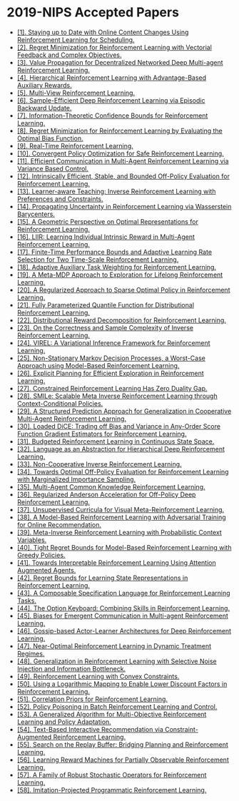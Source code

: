 # 2019-NIPS Accepted Papers

 - [[1]. Staying up to Date with Online Content Changes Using Reinforcement Learning for Scheduling.](https://proceedings.neurips.cc/paper/2019/hash/ad13a2a07ca4b7642959dc0c4c740ab6-Abstract.html)
 - [[2]. Regret Minimization for Reinforcement Learning with Vectorial Feedback and Complex Objectives.](https://proceedings.neurips.cc/paper/2019/hash/a02ffd91ece5e7efeb46db8f10a74059-Abstract.html)
 - [[3]. Value Propagation for Decentralized Networked Deep Multi-agent Reinforcement Learning.](https://proceedings.neurips.cc/paper/2019/hash/8a0e1141fd37fa5b98d5bb769ba1a7cc-Abstract.html)
 - [[4]. Hierarchical Reinforcement Learning with Advantage-Based Auxiliary Rewards.](https://proceedings.neurips.cc/paper/2019/hash/81e74d678581a3bb7a720b019f4f1a93-Abstract.html)
 - [[5]. Multi-View Reinforcement Learning.](https://proceedings.neurips.cc/paper/2019/hash/677e09724f0e2df9b6c000b75b5da10d-Abstract.html)
 - [[6]. Sample-Efficient Deep Reinforcement Learning via Episodic Backward Update.](https://proceedings.neurips.cc/paper/2019/hash/e6d8545daa42d5ced125a4bf747b3688-Abstract.html)
 - [[7]. Information-Theoretic Confidence Bounds for Reinforcement Learning.](https://proceedings.neurips.cc/paper/2019/hash/411ae1bf081d1674ca6091f8c59a266f-Abstract.html)
 - [[8]. Regret Minimization for Reinforcement Learning by Evaluating the Optimal Bias Function.](https://proceedings.neurips.cc/paper/2019/hash/9e984c108157cea74c894b5cf34efc44-Abstract.html)
 - [[9]. Real-Time Reinforcement Learning.](https://proceedings.neurips.cc/paper/2019/hash/54e36c5ff5f6a1802925ca009f3ebb68-Abstract.html)
 - [[10]. Convergent Policy Optimization for Safe Reinforcement Learning.](https://proceedings.neurips.cc/paper/2019/hash/db29450c3f5e97f97846693611f98c15-Abstract.html)
 - [[11]. Efficient Communication in Multi-Agent Reinforcement Learning via Variance Based Control.](https://proceedings.neurips.cc/paper/2019/hash/14cfdb59b5bda1fc245aadae15b1984a-Abstract.html)
 - [[12]. Intrinsically Efficient, Stable, and Bounded Off-Policy Evaluation for Reinforcement Learning.](https://proceedings.neurips.cc/paper/2019/hash/59bcda7c438bad7d2afffe9e2fed00be-Abstract.html)
 - [[13]. Learner-aware Teaching: Inverse Reinforcement Learning with Preferences and Constraints.](https://proceedings.neurips.cc/paper/2019/hash/3de568f8597b94bda53149c7d7f5958c-Abstract.html)
 - [[14]. Propagating Uncertainty in Reinforcement Learning via Wasserstein Barycenters.](https://proceedings.neurips.cc/paper/2019/hash/f83630579d055dc5843ae693e7cdafe0-Abstract.html)
 - [[15]. A Geometric Perspective on Optimal Representations for Reinforcement Learning.](https://proceedings.neurips.cc/paper/2019/hash/3cf2559725a9fdfa602ec8c887440f32-Abstract.html)
 - [[16]. LIIR: Learning Individual Intrinsic Reward in Multi-Agent Reinforcement Learning.](https://proceedings.neurips.cc/paper/2019/hash/07a9d3fed4c5ea6b17e80258dee231fa-Abstract.html)
 - [[17]. Finite-Time Performance Bounds and Adaptive Learning Rate Selection for Two Time-Scale Reinforcement Learning.](https://proceedings.neurips.cc/paper/2019/hash/e354fd90b2d5c777bfec87a352a18976-Abstract.html)
 - [[18]. Adaptive Auxiliary Task Weighting for Reinforcement Learning.](https://proceedings.neurips.cc/paper/2019/hash/0e900ad84f63618452210ab8baae0218-Abstract.html)
 - [[19]. A Meta-MDP Approach to Exploration for Lifelong Reinforcement Learning.](https://proceedings.neurips.cc/paper/2019/hash/c1b70d965ca504aa751ddb62ad69c63f-Abstract.html)
 - [[20]. A Regularized Approach to Sparse Optimal Policy in Reinforcement Learning.](https://proceedings.neurips.cc/paper/2019/hash/3f4366aeb9c157cf9a30c90693eafc55-Abstract.html)
 - [[21]. Fully Parameterized Quantile Function for Distributional Reinforcement Learning.](https://proceedings.neurips.cc/paper/2019/hash/f471223d1a1614b58a7dc45c9d01df19-Abstract.html)
 - [[22]. Distributional Reward Decomposition for Reinforcement Learning.](https://proceedings.neurips.cc/paper/2019/hash/97108695bd93b6be52fa0334874c8722-Abstract.html)
 - [[23]. On the Correctness and Sample Complexity of Inverse Reinforcement Learning.](https://proceedings.neurips.cc/paper/2019/hash/42c8938e4cf5777700700e642dc2a8cd-Abstract.html)
 - [[24]. VIREL: A Variational Inference Framework for Reinforcement Learning.](https://proceedings.neurips.cc/paper/2019/hash/582967e09f1b30ca2539968da0a174fa-Abstract.html)
 - [[25]. Non-Stationary Markov Decision Processes, a Worst-Case Approach using Model-Based Reinforcement Learning.](https://proceedings.neurips.cc/paper/2019/hash/859b00aec8885efc83d1541b52a1220d-Abstract.html)
 - [[26]. Explicit Planning for Efficient Exploration in Reinforcement Learning.](https://proceedings.neurips.cc/paper/2019/hash/486c825db2f776da72d0b7a791f45b8f-Abstract.html)
 - [[27]. Constrained Reinforcement Learning Has Zero Duality Gap.](https://proceedings.neurips.cc/paper/2019/hash/c1aeb6517a1c7f33514f7ff69047e74e-Abstract.html)
 - [[28]. SMILe: Scalable Meta Inverse Reinforcement Learning through Context-Conditional Policies.](https://proceedings.neurips.cc/paper/2019/hash/2b8f621e9244cea5007bac8f5d50e476-Abstract.html)
 - [[29]. A Structured Prediction Approach for Generalization in Cooperative Multi-Agent Reinforcement Learning.](https://proceedings.neurips.cc/paper/2019/hash/3c3c139bd8467c1587a41081ad78045e-Abstract.html)
 - [[30]. Loaded DiCE: Trading off Bias and Variance in Any-Order Score Function Gradient Estimators for Reinforcement Learning.](https://proceedings.neurips.cc/paper/2019/hash/6fd6b030c6afec018415662d0db43f9d-Abstract.html)
 - [[31]. Budgeted Reinforcement Learning in Continuous State Space.](https://proceedings.neurips.cc/paper/2019/hash/4fe5149039b52765bde64beb9f674940-Abstract.html)
 - [[32]. Language as an Abstraction for Hierarchical Deep Reinforcement Learning.](https://proceedings.neurips.cc/paper/2019/hash/0af787945872196b42c9f73ead2565c8-Abstract.html)
 - [[33]. Non-Cooperative Inverse Reinforcement Learning.](https://proceedings.neurips.cc/paper/2019/hash/56bd37d3a2fda0f2f41925019c81011d-Abstract.html)
 - [[34]. Towards Optimal Off-Policy Evaluation for Reinforcement Learning with Marginalized Importance Sampling.](https://proceedings.neurips.cc/paper/2019/hash/4ffb0d2ba92f664c2281970110a2e071-Abstract.html)
 - [[35]. Multi-Agent Common Knowledge Reinforcement Learning.](https://proceedings.neurips.cc/paper/2019/hash/f968fdc88852a4a3a27a81fe3f57bfc5-Abstract.html)
 - [[36]. Regularized Anderson Acceleration for Off-Policy Deep Reinforcement Learning.](https://proceedings.neurips.cc/paper/2019/hash/bb1443cc31d7396bf73e7858cea114e1-Abstract.html)
 - [[37]. Unsupervised Curricula for Visual Meta-Reinforcement Learning.](https://proceedings.neurips.cc/paper/2019/hash/d5a28f81834b6df2b6db6d3e5e2635c7-Abstract.html)
 - [[38]. A Model-Based Reinforcement Learning with Adversarial Training for Online Recommendation.](https://proceedings.neurips.cc/paper/2019/hash/e49eb6523da9e1c347bc148ea8ac55d3-Abstract.html)
 - [[39]. Meta-Inverse Reinforcement Learning with Probabilistic Context Variables.](https://proceedings.neurips.cc/paper/2019/hash/30de24287a6d8f07b37c716ad51623a7-Abstract.html)
 - [[40]. Tight Regret Bounds for Model-Based Reinforcement Learning with Greedy Policies.](https://proceedings.neurips.cc/paper/2019/hash/25caef3a545a1fff2ff4055484f0e758-Abstract.html)
 - [[41]. Towards Interpretable Reinforcement Learning Using Attention Augmented Agents.](https://proceedings.neurips.cc/paper/2019/hash/e9510081ac30ffa83f10b68cde1cac07-Abstract.html)
 - [[42]. Regret Bounds for Learning State Representations in Reinforcement Learning.](https://proceedings.neurips.cc/paper/2019/hash/9b8b50fb590c590ffbf1295ce92258dc-Abstract.html)
 - [[43]. A Composable Specification Language for Reinforcement Learning Tasks.](https://proceedings.neurips.cc/paper/2019/hash/f5aa4bd09c07d8b2f65bad6c7cd3358f-Abstract.html)
 - [[44]. The Option Keyboard: Combining Skills in Reinforcement Learning.](https://proceedings.neurips.cc/paper/2019/hash/251c5ffd6b62cc21c446c963c76cf214-Abstract.html)
 - [[45]. Biases for Emergent Communication in Multi-agent Reinforcement Learning.](https://proceedings.neurips.cc/paper/2019/hash/fe5e7cb609bdbe6d62449d61849c38b0-Abstract.html)
 - [[46]. Gossip-based Actor-Learner Architectures for Deep Reinforcement Learning.](https://proceedings.neurips.cc/paper/2019/hash/a1a527267c0d33a86382a03c4c721cd2-Abstract.html)
 - [[47]. Near-Optimal Reinforcement Learning in Dynamic Treatment Regimes.](https://proceedings.neurips.cc/paper/2019/hash/8252831b9fce7a49421e622c14ce0f65-Abstract.html)
 - [[48]. Generalization in Reinforcement Learning with Selective Noise Injection and Information Bottleneck.](https://proceedings.neurips.cc/paper/2019/hash/e2ccf95a7f2e1878fcafc8376649b6e8-Abstract.html)
 - [[49]. Reinforcement Learning with Convex Constraints.](https://proceedings.neurips.cc/paper/2019/hash/873be0705c80679f2c71fbf4d872df59-Abstract.html)
 - [[50]. Using a Logarithmic Mapping to Enable Lower Discount Factors in Reinforcement Learning.](https://proceedings.neurips.cc/paper/2019/hash/eba237eccc24353ccaa4d62013556ac6-Abstract.html)
 - [[51]. Correlation Priors for Reinforcement Learning.](https://proceedings.neurips.cc/paper/2019/hash/1bd2caf96a17d892c2c7e9959549cfc7-Abstract.html)
 - [[52]. Policy Poisoning in Batch Reinforcement Learning and Control.](https://proceedings.neurips.cc/paper/2019/hash/315f006f691ef2e689125614ea22cc61-Abstract.html)
 - [[53]. A Generalized Algorithm for Multi-Objective Reinforcement Learning and Policy Adaptation.](https://proceedings.neurips.cc/paper/2019/hash/4a46fbfca3f1465a27b210f4bdfe6ab3-Abstract.html)
 - [[54]. Text-Based Interactive Recommendation via Constraint-Augmented Reinforcement Learning.](https://proceedings.neurips.cc/paper/2019/hash/52130c418d4f02c74f74a5bc1f8020b2-Abstract.html)
 - [[55]. Search on the Replay Buffer: Bridging Planning and Reinforcement Learning.](https://proceedings.neurips.cc/paper/2019/hash/5c48ff18e0a47baaf81d8b8ea51eec92-Abstract.html)
 - [[56]. Learning Reward Machines for Partially Observable Reinforcement Learning.](https://proceedings.neurips.cc/paper/2019/hash/532435c44bec236b471a47a88d63513d-Abstract.html)
 - [[57]. A Family of Robust Stochastic Operators for Reinforcement Learning.](https://proceedings.neurips.cc/paper/2019/hash/a44ba9086b2b83ccf2baf7c678723449-Abstract.html)
 - [[58]. Imitation-Projected Programmatic Reinforcement Learning.](https://proceedings.neurips.cc/paper/2019/hash/5a44a53b7d26bb1e54c05222f186dcfb-Abstract.html)
